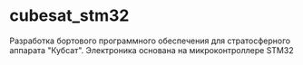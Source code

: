 # cubesat_stm32
Разработка бортового программного обеспечения для стратосферного аппарата "Кубсат". Электроника основана на микроконтроллере STM32 
